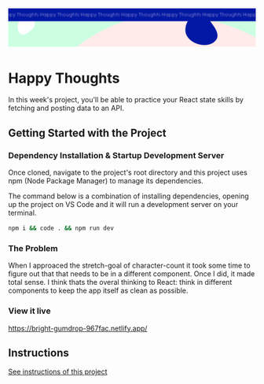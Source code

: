 <h1 align="center">
  <a href="">
    <img src="/src/assets/happy-thoughts.svg" alt="Project Banner Image">
  </a>
</h1>

# Happy Thoughts

In this week's project, you'll be able to practice your React state skills by fetching and posting data to an API.

## Getting Started with the Project

### Dependency Installation & Startup Development Server

Once cloned, navigate to the project's root directory and this project uses npm (Node Package Manager) to manage its dependencies.

The command below is a combination of installing dependencies, opening up the project on VS Code and it will run a development server on your terminal.

```bash
npm i && code . && npm run dev
```

### The Problem

When I approaced the stretch-goal of character-count it took some time to figure out that that needs to be in a different component. Once I did, it made total sense. I think thats the overal thinking to React: think in different components to keep the app itself as clean as possible. 

### View it live

https://bright-gumdrop-967fac.netlify.app/


## Instructions

<a href="instructions.md">
   See instructions of this project
  </a>
